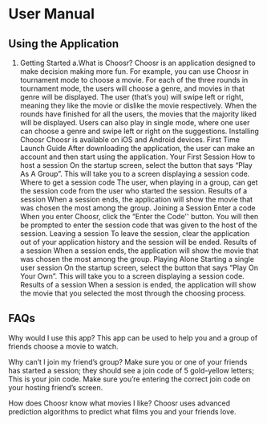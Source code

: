 # User Manual 


## Using the Application

 1. Getting Started
a.What is Choosr?
Choosr is an application designed to make decision making more fun. For example, you can use Choosr in tournament mode to choose a movie. For each of the three rounds in tournament mode, the users will choose a genre, and movies in that genre will be displayed. The user (that’s you) will swipe left or right, meaning they like the movie or dislike the movie respectively. When the rounds have finished for all the users, the movies that the majority liked will be displayed. Users can also play in single mode, where one user can choose a genre and swipe left or right on the suggestions.
Installing Choosr
Choosr is available on iOS and Android devices. 
First Time Launch Guide
After downloading the application, the user can make an account and  then start using the application.
Your First Session
How to host a session
On the startup screen, select the button that says “Play As A Group”. This will take you to a screen displaying a session code.
Where to get a session code 
The user, when playing in a group, can get the session code from the user who started the session.
Results of a session
When a session ends, the application will show the movie that was chosen the most among the group.
Joining a Session
Enter a code
When you enter Choosr, click the “Enter the Code'' button. You will then be prompted to enter the session code that was given to the host of the session.
Leaving a session
To leave the session, clear the application out of your application history and the session will be ended.
Results of a session
When a session ends, the application will show the movie that was chosen the most among the group.
Playing Alone
Starting a single user session
On the startup screen, select the button that says “Play On Your Own”. This will take you to a screen displaying a session code.
Results of a session
When a session is ended, the application will show the movie that you selected the most through the choosing process.

## FAQs

Why would I use this app?
This app can be used to help you and a group of friends choose a movie to watch.

Why can’t I join my friend’s group?
Make sure you or one of your friends has started a session; they should see a join code of 5 gold-yellow letters; This is your join code.
Make sure you’re entering the correct join code on your hosting friend’s screen.
      
How does Choosr know what movies I like?
Choosr uses advanced prediction algorithms to predict what films you and your friends love.
